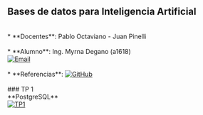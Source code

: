 ## Bases de datos para Inteligencia Artificial  
<br>  
* **Docentes**:  
Pablo Octaviano - Juan Pinelli  
<br><br>  
* **Alumno**:  
Ing. Myrna Degano (a1618)  
<br><a href="mailto:myrna.l.degano@gmail.com"><img alt="Email" src="https://img.shields.io/badge/Gmail-myrna.l.degano@gmail.com-B9E1F5?style=flat-square&logo=gmail"></a>
<br><br>
* **Referencias**:  
<a href="https://github.com/FIUBA-Posgrado-Inteligencia-Artificial/BDIA" target="_blank"><img alt="GitHub" src="https://img.shields.io/badge/FIUBA%20Posgrado%20Inteligencia%20Artificial-Bases%20de%20datos%20para%20IA-B9E1F5?style=flat-square&logo=github"></a>
<br><br>
### TP 1  
<br>
**PostgreSQL**
<br>
<a href="https://github.com/mdegano-fiuba/CEIA_BDIA/tree/main/TP1" target="_blank"><img alt="TP1" src="https://img.shields.io/badge/Github-TP1-B9E1F5?style=flat-square&logo=github"></a>
